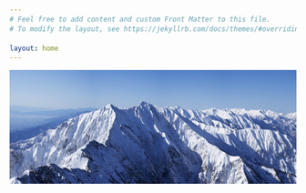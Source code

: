 ```yaml
---
# Feel free to add content and custom Front Matter to this file.
# To modify the layout, see https://jekyllrb.com/docs/themes/#overriding-theme-defaults

layout: home
---
```

<link rel="shortcut icon" type="image/png" href="./favicon.png">
<img src="assets/grass.jpeg" alt="taipei" width="800px" height="200px"/>
